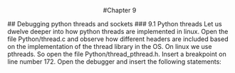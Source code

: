 <p align="center"> #Chapter 9 </p>
## Debugging python threads and sockets
### 9.1 Python threads
Let us dwelve deeper into how python threads are implemented in linux. Open the file
Python/thread.c and observe how different headers are included based on the implementation
of the thread library in the OS. On linux we use pthreads. So open the file
Python/thread_pthread.h.
Insert a breakpoint on line number 172.
Open the debugger and insert the following statements:
